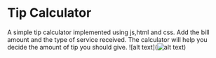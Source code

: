 # Tip Calculator
A simple tip calculator implemented using js,html and css.
Add the bill amount and the type of service received.
The calculator will help you decide the amount of tip you should give. 
![alt text](![alt text](http://url/to/img.png))
